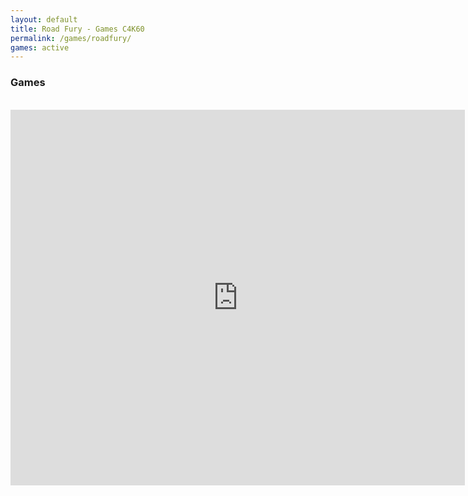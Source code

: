 ```yaml
---
layout: default
title: Road Fury - Games C4K60
permalink: /games/roadfury/
games: active
---
```

<h3><i class="fas fa-gamepad"></i> Games</h3>
<br>
<center>
<iframe src="https://wanted5games.com/games/html5/road-fury-new-en-s-iga-cloud/index.html?pub=10" name="cloudgames-com" width="727" height="601" frameborder="0" scrolling="no"></iframe>
</center>